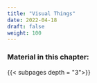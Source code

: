 ```yaml
---
title: "Visual Things"
date: 2022-04-18
draft: false
weight: 100
---
```


### Material in this chapter:

{{< subpages depth = "3">}}
